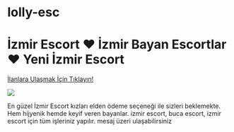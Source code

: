 # lolly-esc
<h1>İzmir Escort ♥️ İzmir Bayan Escortlar ♥️ Yeni İzmir Escort</h1>

<a href="https://elitizmir.xyz/">İlanlara Ulaşmak İçin Tıklayın!</a>

<img src="https://elitizmir.xyz/resims/ilanlarigorun.jpg"><a href="https://elitizmir-xyz.cdn.ampproject.org/c/s/elitizmir.xyz/"></a></img>


En güzel İzmir Escort kızları elden ödeme seçeneği ile sizleri beklemekte. Hem hijyenik hemde keyif veren bayanlar.
izmir escort, buca escort, izmir escort için tüm işleriniz yapılır. mesaj üzeri ulaşabilirsiniz
